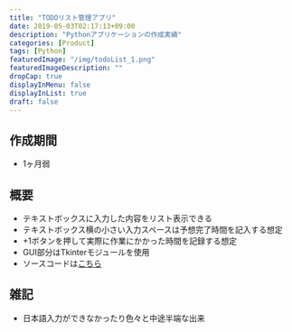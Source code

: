 ```yaml
---
title: "TODOリスト管理アプリ"
date: 2019-05-03T02:17:13+09:00
description: "Pythonアプリケーションの作成実績"
categories: [Product]
tags: [Python]
featuredImage: "/img/todoList_1.png"
featuredImageDescription: ""
dropCap: true
displayInMenu: false
displayInList: true
draft: false
---
```


## 作成期間

- 1ヶ月弱

## 概要

- テキストボックスに入力した内容をリスト表示できる
- テキストボックス横の小さい入力スペースは予想完了時間を記入する想定
- +1ボタンを押して実際に作業にかかった時間を記録する想定
- GUI部分はTkinterモジュールを使用
- ソースコードは[こちら](https://github.com/kouya17/toDoListApp)

## 雑記

- 日本語入力ができなかったり色々と中途半端な出来
